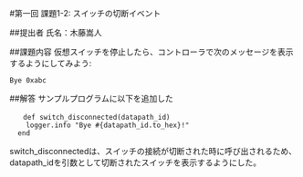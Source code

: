 #第一回 課題1-2: スイッチの切断イベント

##提出者
氏名：木藤嵩人

##課題内容
仮想スイッチを停止したら、コントローラで次のメッセージを表示するようにしてみよう:
```
Bye 0xabc
```

##解答
サンプルプログラムに以下を追加した

```
　　def switch_disconnected(datapath_id)
    logger.info "Bye #{datapath_id.to_hex}!"
  end
```
switch_disconnectedは、スイッチの接続が切断された時に呼び出されるため、datapath_idを引数として切断されたスイッチを表示するようにした。
